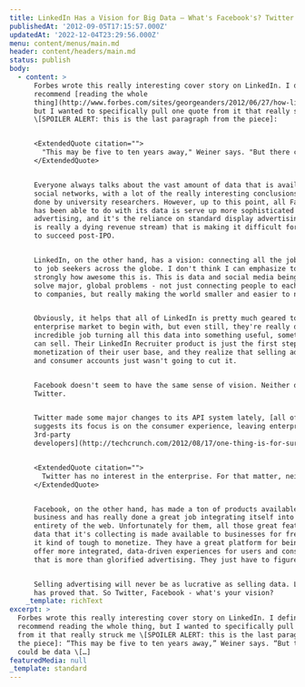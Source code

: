```yaml
---
title: LinkedIn Has a Vision for Big Data – What's Facebook's? Twitter's?
publishedAt: '2012-09-05T17:15:57.000Z'
updatedAt: '2022-12-04T23:29:56.000Z'
menu: content/menus/main.md
header: content/headers/main.md
status: publish
body:
  - content: >
      Forbes wrote this really interesting cover story on LinkedIn. I definitely
      recommend [reading the whole
      thing](http://www.forbes.com/sites/georgeanders/2012/06/27/how-linkedin-strategy/),
      but I wanted to specifically pull one quote from it that really struck me
      \[SPOILER ALERT: this is the last paragraph from the piece]:


      <ExtendedQuote citation="">
        "This may be five to ten years away," Weiner says. "But there could be data on every economic opportunity, every skill required to get those jobs and every company offering those roles. There could be a professional profile for every member of the 3.3 billion people in the global workforce. If that economic graph existed, imagine all the friction coming out of the system as those connections are forged. That's a vision as grand as Zuckerberg's idea of every person on Earth hosting his personal life through a Facebook page–and given the trillions spent on business each year, it's a bull's-eye that' potentially even bigger.
      </ExtendedQuote>


      Everyone always talks about the vast amount of data that is available from
      social networks, with a lot of the really interesting conclusions being
      done by university researchers. However, up to this point, all Facebook
      has been able to do with its data is serve up more sophisticated
      advertising, and it's the reliance on standard display advertising (which
      is really a dying revenue stream) that is making it difficult for Facebook
      to succeed post-IPO.


      LinkedIn, on the other hand, has a vision: connecting all the job openings
      to job seekers across the globe. I don't think I can emphasize too
      strongly how awesome this is. This is data and social media being used to
      solve major, global problems - not just connecting people to each other or
      to companies, but really making the world smaller and easier to navigate.


      Obviously, it helps that all of LinkedIn is pretty much geared towards an
      enterprise market to begin with, but even still, they're really doing an
      incredible job turning all this data into something useful, something they
      can sell. Their LinkedIn Recruiter product is just the first step in the
      monetization of their user base, and they realize that selling advertising
      and consumer accounts just wasn't going to cut it.


      Facebook doesn't seem to have the same sense of vision. Neither does
      Twitter.


      Twitter made some major changes to its API system lately, [all of which
      suggests its focus is on the consumer experience, leaving enterprise to
      3rd-party
      developers](http://techcrunch.com/2012/08/17/one-thing-is-for-sure-twitter-wants-nothing-to-do-with-the-enterprise/):


      <ExtendedQuote citation="">
        Twitter has no interest in the enterprise. For that matter, neither does Facebook. I've also seen argued that Twitter is [trying to be a media company](http://gigaom.com/2012/07/11/twitter-is-building-a-media-business-using-other-peoples-content/), although the [CEO denies that's the case](http://mashable.com/2012/01/31/twitter-is-not-a-media-company-ceo-says/). With their NBC partnership on the Olympics, they are focusing more on content and the consumer experience, which in my opinion, is a losing proposition.
      </ExtendedQuote>


      Facebook, on the other hand, has made a ton of products available for
      business and has really done a great job integrating itself into the
      entirety of the web. Unfortunately for them, all those great features and
      data that it's collecting is made available to businesses for free. Makes
      it kind of tough to monetize. They have a great platform for being able to
      offer more integrated, data-driven experiences for users and consumers
      that is more than glorified advertising. They just have to figure out how.


      Selling advertising will never be as lucrative as selling data. LinkedIn
      has proved that. So Twitter, Facebook - what's your vision?
    _template: richText
excerpt: >
  Forbes wrote this really interesting cover story on LinkedIn. I definitely
  recommend reading the whole thing, but I wanted to specifically pull one quote
  from it that really struck me \[SPOILER ALERT: this is the last paragraph from
  the piece]: “This may be five to ten years away,” Weiner says. “But there
  could be data \[…]
featuredMedia: null
_template: standard
---
```


